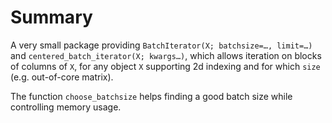 # Summary 

A very small package providing `BatchIterator(X; batchsize=…, limit=…)` and `centered_batch_iterator(X; kwargs…)`, which allows iteration on blocks of columns of `X`, for any object `X` supporting 2d indexing and for which `size` (e.g. out-of-core matrix). 

The function `choose_batchsize` helps finding a good batch size while controlling memory usage.
